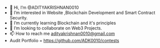 - 👋 Hi, I’m @ADITYAKRISHNAN0010
- 👀 I’m interested in Website ,Blockchain Development and Smart Contract Security.
- 🌱 I’m currently learning Blockchain and it's principles
- 💞️ I’m looking to collaborate on Web3 Projects.
- 📫 How to reach me adityakrishnan0010@gmail.com
- Audit Portfolio = https://github.com/ADK0010/contests

<!---
ADK0010/ADK0010 is a ✨ special ✨ repository because its `README.md` (this file) appears on your GitHub profile.
You can click the Preview link to take a look at your changes.
--->
